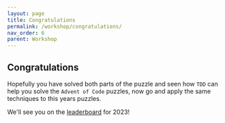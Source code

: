 ```yaml
---
layout: page
title: Congratulations
permalink: /workshop/congratulations/
nav_order: 6
parent: Workshop
---
```

## Congratulations

Hopefully you have solved both parts of the puzzle and seen how `TDD` can help you solve the `Advent of Code` puzzles, now go and apply the same techniques to this years puzzles.

We'll see you on the [leaderboard](https://adventofcode.com/2023/leaderboard) for 2023!